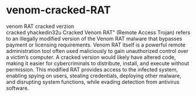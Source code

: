 # venom-cracked-RAT
venom RAT cracked verzion  
cracked yhackedin32u
Cracked Venom RAT" (Remote Access Trojan) refers to an illegally modified version of the Venom RAT malware that bypasses payment or licensing requirements. Venom RAT itself is a powerful remote administration tool often used maliciously to gain unauthorized control over a victim’s computer. A cracked version would likely have altered code, making it easier for cybercriminals to distribute, install, and execute without permission. This modified RAT provides access to the infected system, enabling spying on users, stealing credentials, deploying other malware, and disrupting system functions, while evading detection from antivirus software.
